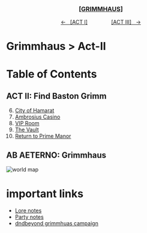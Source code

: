 <div align="center"> 
  <h3 align="center"><a href="https://github.com/h-griffin/dnd-notes/blob/main/grimmhaus/" >[GRIMMHAUS]</a></h3>
  <p align="center"> 
    <a href="https://github.com/h-griffin/dnd-notes/blob/main/grimmhaus/act-I" >&larr; &nbsp; [ACT I]</a>
    &nbsp;&nbsp;&nbsp;&nbsp;&nbsp;&nbsp;&nbsp;&nbsp;&nbsp;&nbsp;&nbsp;&nbsp;&nbsp;&nbsp;   
    <a href="https://github.com/h-griffin/dnd-notes/blob/main/grimmhaus/act-III" >[ACT III] &nbsp; &rarr;</a>
  </p>
</div>

# Grimmhaus > Act-II

# Table of Contents 
## ACT II: Find Baston Grimm 
6. [City of Hamarat](../act-II/baston-grimm/23-7-17.md)
7. [Ambrosius Casino](../act-II/baston-grimm/23-7-26.md)
8. [VIP Room](../act-II/baston-grimm/23-8-2.md)
9. [The Vault](../act-II/baston-grimm/23-8-7.md)
10. [Return to Prime Manor](../act-II/baston-grimm/23-8-16.md)

 
## AB AETERNO: Grimmhaus
![world map](../../assets/Ab_Aeterno_World_Map.png)

# important links
- [Lore notes](../lore.md)
- [Party notes](../party.md)
- [dndbeyond grimmhuas campaign](https://www.dndbeyond.com/campaigns/4131697)
 